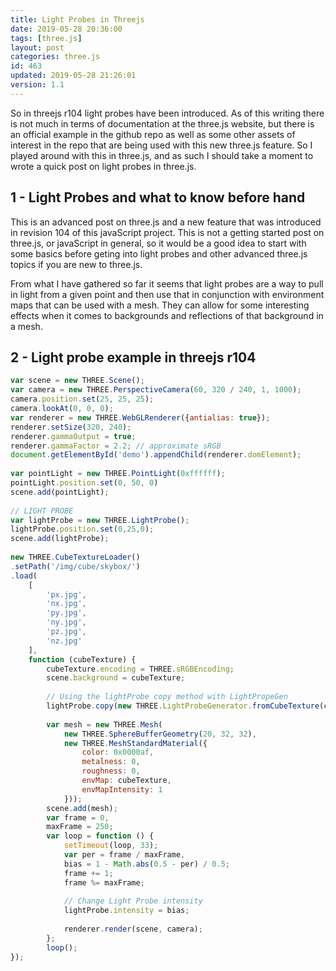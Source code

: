 ```yaml
---
title: Light Probes in Threejs
date: 2019-05-28 20:36:00
tags: [three.js]
layout: post
categories: three.js
id: 463
updated: 2019-05-28 21:26:01
version: 1.1
---
```


So in threejs r104 light probes have been introduced. As of this writing there is not much in terms of documentation at the three.js website, but there is an official example in the github repo as well as some other assets of interest in the repo that are being used with this new three.js feature. So I played around with this in three.js, and as such I should take a moment to wrote a quick post on light probes in three.js.

<!-- more -->

## 1 - Light Probes and what to know before hand

This is an advanced post on three.js and a new feature that was introduced in revision 104 of this javaScript project. This is not a getting started post on three.js, or javaScript in general, so it would be a good idea to start with some basics before geting into light probes and other advanced three.js topics if you are new to three.js.

From what I have gathered so far it seems that light probes are a way to pull in light from a given point and then use that in conjunction with environment maps that can be used with a mesh. They can allow for some interesting effects when it comes to backgrounds and reflections of that background in a mesh.

## 2 - Light probe example in threejs r104

```js
var scene = new THREE.Scene();
var camera = new THREE.PerspectiveCamera(60, 320 / 240, 1, 1000);
camera.position.set(25, 25, 25);
camera.lookAt(0, 0, 0);
var renderer = new THREE.WebGLRenderer({antialias: true});
renderer.setSize(320, 240);
renderer.gammaOutput = true;
renderer.gammaFactor = 2.2; // approximate sRGB
document.getElementById('demo').appendChild(renderer.domElement);
 
var pointLight = new THREE.PointLight(0xffffff);
pointLight.position.set(0, 50, 0)
scene.add(pointLight);
 
// LIGHT PROBE
var lightProbe = new THREE.LightProbe();
lightProbe.position.set(0,25,0);
scene.add(lightProbe);
 
new THREE.CubeTextureLoader()
.setPath('/img/cube/skybox/')
.load(
    [
        'px.jpg',
        'nx.jpg',
        'py.jpg',
        'ny.jpg',
        'pz.jpg',
        'nz.jpg'
    ],
    function (cubeTexture) {
        cubeTexture.encoding = THREE.sRGBEncoding;
        scene.background = cubeTexture;
 
        // Using the lightProbe copy method with LightPropeGen
        lightProbe.copy(new THREE.LightProbeGenerator.fromCubeTexture(cubeTexture));
 
        var mesh = new THREE.Mesh(
            new THREE.SphereBufferGeometry(20, 32, 32),
            new THREE.MeshStandardMaterial({
                color: 0x0000af,
                metalness: 0,
                roughness: 0,
                envMap: cubeTexture,
                envMapIntensity: 1
            }));
        scene.add(mesh);
        var frame = 0,
        maxFrame = 250;
        var loop = function () {
            setTimeout(loop, 33);
            var per = frame / maxFrame,
            bias = 1 - Math.abs(0.5 - per) / 0.5;
            frame += 1;
            frame %= maxFrame;
 
            // Change Light Probe intensity
            lightProbe.intensity = bias;
 
            renderer.render(scene, camera);
        };
        loop();
});
```